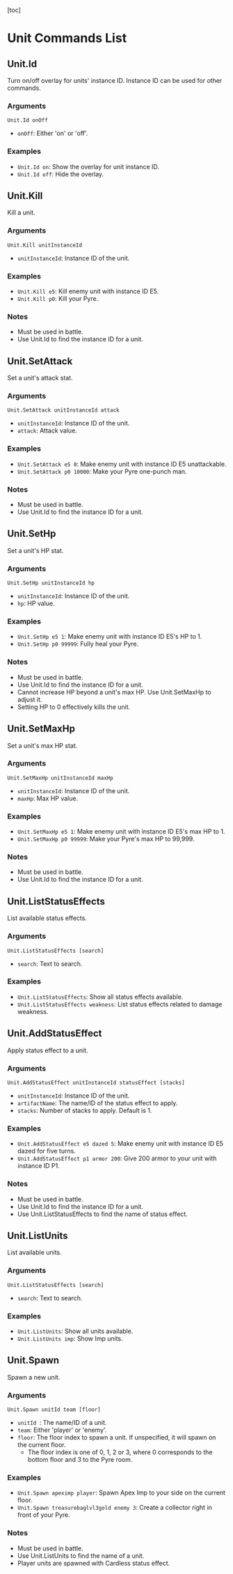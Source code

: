 [toc]

# Unit Commands List

## Unit.Id

Turn on/off overlay for units' instance ID. Instance ID can be used for other commands.

### Arguments

`Unit.Id onOff`

- `onOff`: Either 'on' or 'off'.

### Examples

- `Unit.Id on`: Show the overlay for unit instance ID.
- `Unit.Id off`: Hide the overlay.



## Unit.Kill

Kill a unit.

### Arguments

`Unit.Kill unitInstanceId`

- `unitInstanceId`: Instance ID of the unit.

### Examples

- `Unit.Kill e5`: Kill enemy unit with instance ID E5.
- `Unit.Kill p0`: Kill your Pyre.

### Notes

- Must be used in battle.
- Use Unit.Id to find the instance ID for a unit.



## Unit.SetAttack

Set a unit's attack stat.

### Arguments

`Unit.SetAttack unitInstanceId attack`

- `unitInstanceId`: Instance ID of the unit.
- `attack`: Attack value.

### Examples

- `Unit.SetAttack e5 0`: Make enemy unit with instance ID E5 unattackable.
- `Unit.SetAttack p0 10000`: Make your Pyre one-punch man.

### Notes

- Must be used in battle.
- Use Unit.Id to find the instance ID for a unit.



## Unit.SetHp

Set a unit's HP stat.

### Arguments

`Unit.SetHp unitInstanceId hp`

- `unitInstanceId`: Instance ID of the unit.
- `hp`: HP value.

### Examples

- `Unit.SetHp e5 1`: Make enemy unit with instance ID E5's HP to 1.
- `Unit.SetHp p0 99999`: Fully heal your Pyre.

### Notes

- Must be used in battle.
- Use Unit.Id to find the instance ID for a unit.
- Cannot increase HP beyond a unit's max HP. Use Unit.SetMaxHp to adjust it.
- Setting HP to 0 effectively kills the unit.



## Unit.SetMaxHp

Set a unit's max HP stat.

### Arguments

`Unit.SetMaxHp unitInstanceId maxHp`

- `unitInstanceId`: Instance ID of the unit.
- `maxHp`: Max HP value.

### Examples

- `Unit.SetMaxHp e5 1`: Make enemy unit with instance ID E5's max HP to 1.
- `Unit.SetMaxHp p0 99999`: Make your Pyre's max HP to 99,999.

### Notes

- Must be used in battle.
- Use Unit.Id to find the instance ID for a unit.



## Unit.ListStatusEffects

List available status effects.

### Arguments

`Unit.ListStatusEffects [search]`

- `search`: Text to search.

### Examples

- `Unit.ListStatusEffects`: Show all status effects available.
- `Unit.ListStatusEffects weakness`: List status effects related to damage weakness.



## Unit.AddStatusEffect

Apply status effect to a unit.

### Arguments

`Unit.AddStatusEffect unitInstanceId statusEffect [stacks]`

- `unitInstanceId`: Instance ID of the unit.
- `artifactName`: The name/ID of the status effect to apply.
- `stacks`: Number of stacks to apply. Default is 1.

### Examples

- `Unit.AddStatusEffect e5 dazed 5`: Make enemy unit with instance ID E5 dazed for five turns.
- `Unit.AddStatusEffect p1 armor 200`: Give 200 armor to your unit with instance ID P1.

### Notes

- Must be used in battle.
- Use Unit.Id to find the instance ID for a unit.
- Use Unit.ListStatusEffects to find the name of status effect.



## Unit.ListUnits

List available units.

### Arguments

`Unit.ListStatusEffects [search]`

- `search`: Text to search.

### Examples

- `Unit.ListUnits`: Show all units available.
- `Unit.ListUnits imp`: Show Imp units.



## Unit.Spawn

Spawn a new unit.

### Arguments

`Unit.Spawn unitId team [floor]`

- `unitId `: The name/ID of a unit.
- `team`: Either 'player' or 'enemy'.
- `floor`: The floor index to spawn a unit. If unspecified, it will spawn on the current floor.
  - The floor index is one of 0, 1, 2 or 3, where 0 corresponds to the bottom floor and 3 to the Pyre room.

### Examples

- `Unit.Spawn apeximp player`: Spawn Apex Imp to your side on the current floor.
- `Unit.Spawn treasurebaglvl3gold enemy 3`: Create a collector right in front of your Pyre.

### Notes

- Must be used in battle.
- Use Unit.ListUnits to find the name of a unit.
- Player units are spawned with Cardless status effect.

